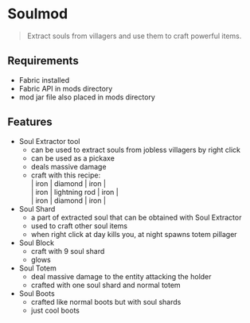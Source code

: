 # Soulmod

> Extract souls from villagers and use them to craft powerful items.

## Requirements

- Fabric installed
- Fabric API in mods directory
- mod jar file also placed in mods directory

## Features

- Soul Extractor tool
  - can be used to extract souls from jobless villagers by right click
  - can be used as a pickaxe
  - deals massive damage
  - craft with this recipe:<br/>
    | iron | diamond       | iron |<br/>
    | iron | lightning rod | iron |<br/>
    | iron | diamond | iron |
- Soul Shard
    - a part of extracted soul that can be obtained with Soul Extractor
    - used to craft other soul items
    - when right click at day kills you, at night spawns totem pillager
- Soul Block 
  - craft with 9 soul shard
  - glows
- Soul Totem
    - deal massive damage to the entity attacking the holder
    - crafted with one soul shard and normal totem
- Soul Boots
  - crafted like normal boots but with soul shards
  - just cool boots